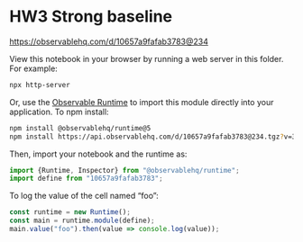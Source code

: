 # HW3 Strong baseline

https://observablehq.com/d/10657a9fafab3783@234

View this notebook in your browser by running a web server in this folder. For
example:

~~~sh
npx http-server
~~~

Or, use the [Observable Runtime](https://github.com/observablehq/runtime) to
import this module directly into your application. To npm install:

~~~sh
npm install @observablehq/runtime@5
npm install https://api.observablehq.com/d/10657a9fafab3783@234.tgz?v=3
~~~

Then, import your notebook and the runtime as:

~~~js
import {Runtime, Inspector} from "@observablehq/runtime";
import define from "10657a9fafab3783";
~~~

To log the value of the cell named “foo”:

~~~js
const runtime = new Runtime();
const main = runtime.module(define);
main.value("foo").then(value => console.log(value));
~~~
